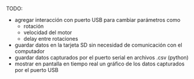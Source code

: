 TODO:

- agregar interacción con puerto USB para cambiar parámetros como
  - rotación
  - velocidad del motor
  - delay entre rotaciones
- guardar datos en la tarjeta SD sin necesidad de comunicación con el computador
- guardar datos capturados por el puerto serial en archivos .csv (python)
- mostrar en pantalla en tiempo real un gráfico de los datos capturados por el puerto USB